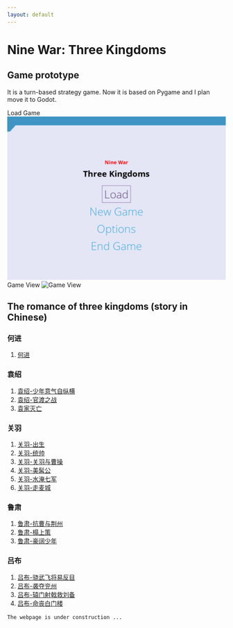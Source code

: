 ```yaml
---
layout: default
---
```

# Nine War: Three Kingdoms
## Game prototype
It is a turn-based strategy game. Now it is based on Pygame and I plan
move it to Godot.

Load Game
![Load Game](./docs/img/sanguo_load.png)
Game View
![Game View](./docs/img/sanguo_play.png)

## The romance of three kingdoms (story in Chinese)

### 何进
1. [何进](https://www.bilibili.com/video/bv1vB4y1u7Bi)

### 袁绍
1. [袁绍-少年意气自纵横](https://www.bilibili.com/video/bv1CQ4y197j6)
1. [袁绍-官渡之战](https://www.bilibili.com/video/bv1n64y1b7pN)
1. [袁家灭亡](https://www.bilibili.com/video/bv1EL411H7LU)

### 关羽
1. [关羽-出生](https://www.bilibili.com/video/bv1Bq4y1p7bT)
1. [关羽-统帅](https://www.bilibili.com/video/bv1kP4y1W7fP)
1. [关羽-关羽与曹操](https://www.bilibili.com/video/bv1CA411c7S1)
1. [关羽-美髯公](https://www.bilibili.com/video/bv1Dg411F7oh)
1. [关羽-水淹七军](https://www.bilibili.com/video/bv1c34y1X7Ms)
1. [关羽-走麦城](https://www.bilibili.com/video/bv1fL4y1B7br)

### 鲁肃

1. [鲁肃-抗曹与荆州](https://www.bilibili.com/video/bv1yL411c7ca)
1. [鲁肃-榻上策](https://www.bilibili.com/video/bv1vq4y1m79U)
1. [鲁肃-豪阔少年](https://www.bilibili.com/video/bv1Gq4y1r7Ko)

### 吕布
1. [吕布-骁武飞将易反目](https://www.bilibili.com/video/bv1ji4y127Cv)
1. [吕布-袭夺兖州](https://www.bilibili.com/video/bv15r4y1G7H9)
1. [吕布-辕门射戟救刘备](https://www.bilibili.com/video/bv1UB4y1v7tG)
1. [吕布-命丧白门楼](https://www.bilibili.com/video/bv1YU4y167qN)



```
The webpage is under construction ...
```

